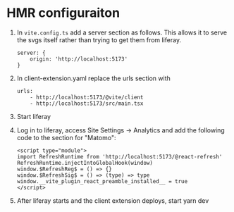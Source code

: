 # HMR configuraiton

1. In `vite.config.ts` add a server section as follows. This allows it to serve the svgs itself rather than trying to get them from liferay.
	```
	server: {
		origin: 'http://localhost:5173'
	}
	```

1. In client-extension.yaml replace the urls section with
	```
    urls:
        - http://localhost:5173/@vite/client
        - http://localhost:5173/src/main.tsx
	```
1. Start liferay
1. Log in to liferay, access Site Settings -> Analytics and add the following code to the section for "Matomo":

	```
	<script type="module">
	import RefreshRuntime from 'http://localhost:5173/@react-refresh'
	RefreshRuntime.injectIntoGlobalHook(window)
	window.$RefreshReg$ = () => {}
	window.$RefreshSig$ = () => (type) => type
	window.__vite_plugin_react_preamble_installed__ = true
	</script>
	```
5. After liferay starts and the client extension deploys, start yarn dev